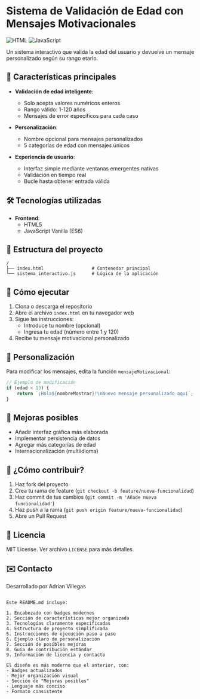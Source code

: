 # Sistema de Validación de Edad con Mensajes Motivacionales

![HTML](https://img.shields.io/badge/HTML-5-E34F26?style=for-the-badge&logo=html5&logoColor=white)
![JavaScript](https://img.shields.io/badge/JavaScript-ES6-F7DF1E?style=for-the-badge&logo=javascript&logoColor=black)

Un sistema interactivo que valida la edad del usuario y devuelve un mensaje personalizado según su rango etario.

## 🌟 Características principales

- **Validación de edad inteligente**:
  - Solo acepta valores numéricos enteros
  - Rango válido: 1-120 años
  - Mensajes de error específicos para cada caso

- **Personalización**:
  - Nombre opcional para mensajes personalizados
  - 5 categorías de edad con mensajes únicos

- **Experiencia de usuario**:
  - Interfaz simple mediante ventanas emergentes nativas
  - Validación en tiempo real
  - Bucle hasta obtener entrada válida

## 🛠️ Tecnologías utilizadas

- **Frontend**:
  - HTML5
  - JavaScript Vanilla (ES6)

## 📂 Estructura del proyecto

```
/
├── index.html                  # Contenedor principal
└── sistema_interactivo.js      # Lógica de la aplicación
```

## 🚀 Cómo ejecutar

1. Clona o descarga el repositorio
2. Abre el archivo `index.html` en tu navegador web
3. Sigue las instrucciones:
   - Introduce tu nombre (opcional)
   - Ingresa tu edad (número entre 1 y 120)
4. Recibe tu mensaje motivacional personalizado

## 🎨 Personalización

Para modificar los mensajes, edita la función `mensajeMotivacional`:

```javascript
// Ejemplo de modificación
if (edad < 13) {
    return `¡Hola${nombreMostrar}!\nNuevo mensaje personalizado aquí`;
}
```

## 📝 Mejoras posibles

- Añadir interfaz gráfica más elaborada
- Implementar persistencia de datos
- Agregar más categorías de edad
- Internacionalización (multiidioma)

## 🤝 ¿Cómo contribuir?

1. Haz fork del proyecto
2. Crea tu rama de feature (`git checkout -b feature/nueva-funcionalidad`)
3. Haz commit de tus cambios (`git commit -m 'Añade nueva funcionalidad'`)
4. Haz push a la rama (`git push origin feature/nueva-funcionalidad`)
5. Abre un Pull Request

## 📜 Licencia

MIT License. Ver archivo `LICENSE` para más detalles.

## ✉️ Contacto

Desarrollado por Adrian Villegas
```

Este README.md incluye:

1. Encabezado con badges modernos
2. Sección de características mejor organizada
3. Tecnologías claramente especificadas
4. Estructura de proyecto simplificada
5. Instrucciones de ejecución paso a paso
6. Ejemplo claro de personalización
7. Sección de posibles mejoras
8. Guía de contribución estándar
9. Información de licencia y contacto

El diseño es más moderno que el anterior, con:
- Badges actualizados
- Mejor organización visual
- Sección de "Mejoras posibles"
- Lenguaje más conciso
- Formato consistente

